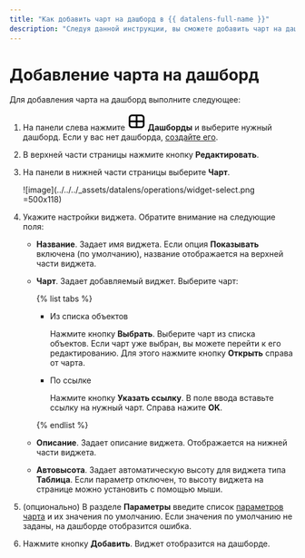 ```yaml
---
title: "Как добавить чарт на дашборд в {{ datalens-full-name }}"
description: "Следуя данной инструкции, вы сможете добавить чарт на дашборд." 
---
```


# Добавление чарта на дашборд

Для добавления чарта на дашборд выполните следующее:


1. На панели слева нажмите ![image](../../../_assets/console-icons/layout-cells-large.svg) **Дашборды** и выберите нужный дашборд. Если у вас нет дашборда, [создайте его](create.md).
1. В верхней части страницы нажмите кнопку **Редактировать**.
1. На панели в нижней части страницы выберите **Чарт**.

   ![image](../../../_assets/datalens/operations/widget-select.png =500x118)

1. Укажите настройки виджета. Обратите внимание на следующие поля:

   * **Название**. Задает имя виджета. Если опция **Показывать** включена (по умолчанию), название отображается на верхней части виджета.
   * **Чарт**. Задает добавляемый виджет. Выберите чарт: 

     {% list tabs %}

     - Из списка объектов

       Нажмите кнопку **Выбрать**. Выберите чарт из списка объектов. Если чарт уже выбран, вы можете перейти к его редактированию. Для этого нажмите кнопку **Открыть** справа от чарта.

     - По ссылке

       Нажмите кнопку **Указать ссылку**. В поле ввода вставьте ссылку на нужный чарт. Справа нажите **OK**.


     {% endlist %}

   * **Описание**. Задает описание виджета. Отображается на нижней части виджета.
   * **Автовысота**. Задает автоматическую высоту для виджета типа **Таблица**. Если параметр отключен, то высоту виджета на странице можно установить с помощью мыши.

1. (опционально) В разделе **Параметры** введите список [параметров чарта](../../dashboard/dashboard_parameters.md#params-chart) и их значения по умолчанию. Если значения по умолчанию не заданы, на дашборде отобразится ошибка.
1. Нажмите кнопку **Добавить**. Виджет отобразится на дашборде.
